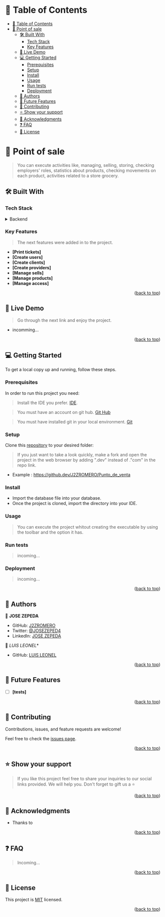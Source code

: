 <a name="readme-top"></a>

<!-- TABLE OF CONTENTS -->

# 📗 Table of Contents

- [📗 Table of Contents](#-table-of-contents)
- [📖 Point of sale ](#-point-of-sale-)
  - [🛠 Built With ](#-built-with-)
    - [Tech Stack ](#tech-stack-)
    - [Key Features ](#key-features-)
  - [🚀 Live Demo ](#-live-demo-)
  - [💻 Getting Started ](#-getting-started-)
    - [Prerequisites](#prerequisites)
    - [Setup](#setup)
    - [Install](#install)
    - [Usage](#usage)
    - [Run tests](#run-tests)
    - [Deployment](#deployment)
  - [👥 Authors ](#-authors-)
  - [🔭 Future Features ](#-future-features-)
  - [🤝 Contributing ](#-contributing-)
  - [⭐️ Show your support ](#️-show-your-support-)
  - [🙏 Acknowledgments ](#-acknowledgments-)
  - [❓ FAQ ](#-faq-)
  - [📝 License ](#-license-)

<!-- PROJECT DESCRIPTION -->

# 📖 Point of sale <a name="point-of-sale"></a>

> You can execute activities like, managing, selling, storing, checking employers' roles, statistics about products, checking movements on each product, activities related to a store grocery.

## 🛠 Built With <a name="built-with"></a>

### Tech Stack <a name="tech-stack"></a>

<details>
  <summary>Backend</summary>
  <ul>
    <li><a href="https://www.eclipse.org/downloads/">Java</a></li>
  </ul>
  <summary>Databases</summary>
  <ul>
    <li><a href="https://www.w3schools.com/js/js_es6.asp">MariaDB</a></li>
    
  </ul>
  
</details>


<!-- Features -->

### Key Features <a name="key-features"></a>

> The next features were added in to the project.

- **[Print tickets]**
- **[Create users]**
- **[Create clients]**
- **[Create providers]**
- **[Manage sells]**
- **[Manage products]**
- **[Manage access]**

<p align="right">(<a href="#readme-top">back to top</a>)</p>

<!-- LIVE DEMO -->

## 🚀 Live Demo <a name="live-demo"></a>

> Go through the next link and enjoy the project.

- incomming...

<p align="right">(<a href="#readme-top">back to top</a>)</p>

<!-- GETTING STARTED -->

## 💻 Getting Started <a name="getting-started"></a>


To get a local copy up and running, follow these steps.

### Prerequisites

In order to run this project you need:

> Install the IDE you prefer. [IDE](https://www.g2.com/categories/java-integrated-development-environments-ide).

> You must have an account on git hub. [Git Hub](https://github.com/)

> You must have installed git in your local environment. [Git](https://git-scm.com/download/win)


### Setup

Clone this [repository](https://github.com/J2ZROMERO/Punto_de_venta) to your desired folder:

> If you just want to take a look quickly, make a fork and open the project in the web browser by adding ".dev" instead of ."com" in the repo link.
- Example : https://github.dev/J2ZROMERO/Punto_de_venta

### Install

- Import the database file into your database.
- Once the project is cloned, import the directory into your IDE.

### Usage

> You can execute the project whitout creating the executable by using the toolbar and the option it has.


### Run tests

> incoming...

### Deployment

> incoming...


<p align="right">(<a href="#readme-top">back to top</a>)</p>

<!-- AUTHORS -->

## 👥 Authors <a name="authors"></a>

👤 **JOSE ZEPEDA**

- GitHub: [J2ZROMERO](https://github.com/J2ZROMERO)
- Twitter: [@JOSEZEPED4](https://twitter.com/JOSEZEPED4)
- LinkedIn: [JOSE ZEPEDA](https://www.linkedin.com/in/jose-zromero/)


👤 *LUIS LEONEL**

- GitHub: [LUIS LEONEL](https://github.com/LuisLeonel12)


<p align="right">(<a href="#readme-top">back to top</a>)</p>

<!-- FUTURE FEATURES -->

## 🔭 Future Features <a name="future-features"></a>

- [ ] **[tests]**

<p align="right">(<a href="#readme-top">back to top</a>)</p>

<!-- CONTRIBUTING -->

## 🤝 Contributing <a name="contributing"></a>

Contributions, issues, and feature requests are welcome!

Feel free to check the [issues page](https://github.com/J2ZROMERO/Punto_de_venta/issues).

<p align="right">(<a href="#readme-top">back to top</a>)</p>

<!-- SUPPORT -->

## ⭐️ Show your support <a name="support"></a>

> If you like this project feel free to share your inquiries to our social links provided. We will help you. Don't forget to gift us a ⭐️



<p align="right">(<a href="#readme-top">back to top</a>)</p>

<!-- ACKNOWLEDGEMENTS -->

## 🙏 Acknowledgments <a name="acknowledgements"></a>

- Thanks to 


<p align="right">(<a href="#readme-top">back to top</a>)</p>

<!-- FAQ (optional) -->

## ❓ FAQ <a name="faq"></a>

> Incoming...

<p align="right">(<a href="#readme-top">back to top</a>)</p>

<!-- LICENSE -->

## 📝 License <a name="license"></a>

This project is [MIT](https://github.com/J2ZROMERO/Punto_de_venta/blob/main/LICENSE) licensed.


<p align="right">(<a href="#readme-top">back to top</a>)</p>



